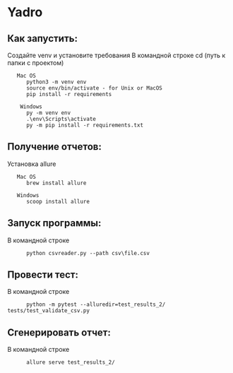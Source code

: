 # Yadro

## Как запустить:
   Создайте venv и установите требования
   В командной строке
   cd (путь к папки с проектом)
       
       Mac OS
          python3 -m venv env
          source env/bin/activate - for Unix or MacOS
          pip install -r requirements
  
        Windows
          py -m venv env
          .\env\Scripts\activate
          py -m pip install -r requirements.txt




## Получение отчетов: 
   Установка allure 
   
       Mac OS
          brew install allure

       Windows 
          scoop install allure


## Запуск программы:
   В командной строке 
         
          python csvreader.py --path csv\file.csv  



## Провести тест:
   В командной строке
   
          python -m pytest --alluredir=test_results_2/ tests/test_validate_csv.py 



## Сгенерировать отчет:
   В командной строке 
   
          allure serve test_results_2/

